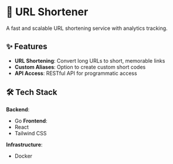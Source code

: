# 🔗 URL Shortener

A fast and scalable URL shortening service with analytics tracking.


## ✨ Features

- **URL Shortening**: Convert long URLs to short, memorable links
- **Custom Aliases**: Option to create custom short codes
- **API Access**: RESTful API for programmatic access

## 🛠️ Tech Stack

**Backend**:
- Go
**Frontend**:
- React 
- Tailwind CSS

**Infrastructure**:
- Docker


